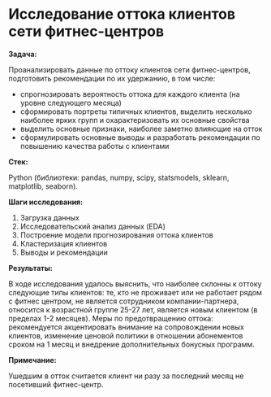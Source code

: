 # Исследование оттока клиентов сети фитнес-центров

**Задача:**  

Проанализировать данные по оттоку клиентов сети фитнес-центров, подготовить рекомендации по их удержанию, в том числе:  
- спрогнозировать вероятность оттока для каждого клиента (на уровне следующего месяца)  
- сформировать портреты типичных клиентов, выделить несколько наиболее ярких групп и охарактеризовать их основные свойства  
- выделить основные признаки, наиболее заметно влияющие на отток    
- сформулировать основные выводы и разработать рекомендации по повышению качества работы с клиентами   

**Стек:**  

Python (библиотеки: pandas, numpy, scipy, statsmodels, sklearn, matplotlib, seaborn).

**Шаги исследования:**  

1.	Загрузка данных
2.	Исследовательский анализ данных (EDA)
3.	Построение модели прогнозирования оттока клиентов
4.	Кластеризация клиентов
5.	Выводы и рекомендации

**Результаты:**  

В ходе исследования удалось выяснить, что наиболее склонны к оттоку следующие типы клиентов: те, кто не проживает или не работает рядом с фитнес центром, не является сотрудником компании-партнера, относится к возрастной группе 25-27 лет, является новым клиентом (в пределах 1-2 месяцев). Меры по предотвращению оттока: рекомендуется акцентировать внимание на сопровождении новых клиентов, изменение ценовой политики в отношении абонементов сроком на 1 месяц и внедрение дополнительных бонусных программ.  

**Примечание:**

Ушедшим в отток считается клиент ни разу за последний месяц не посетивший фитнес-центр.   

